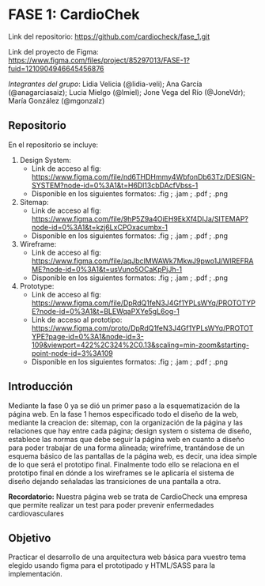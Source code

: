 # FASE 1: CardioChek

Link del repositorio: https://github.com/cardiocheck/fase_1.git

Link del proyecto de Figma: https://www.figma.com/files/project/85297013/FASE-1?fuid=1210904946645456876

_Integrantes del grupo_: Lidia Velicia (@lidia-veli); Ana García (@anagarciasaiz); Lucia Mielgo (@lmiel); Jone Vega del Río (@JoneVdr); María González (@mgonzalz)


## Repositorio

En el repositorio se incluye:
1. Design System:
    - Link de acceso al fig: https://www.figma.com/file/nd6THDHmmy4WbfonDb63Tz/DESIGN-SYSTEM?node-id=0%3A1&t=H6Dl13cbDAcfVbss-1
    - Disponible en los siguientes formatos: .fig ; .jam ; .pdf ; .png
2. Sitemap:
    - Link de acceso al fig: https://www.figma.com/file/9hP5Z9a4OiEH9EkXf4DIJa/SITEMAP?node-id=0%3A1&t=kzj6LxCPOxacumbx-1
    - Disponible en los siguientes formatos: .fig ; .jam ; .pdf ; .png
3. Wireframe:
    - Link de acceso al fig: https://www.figma.com/file/aqJbclMWAWk7MkwJ9pwo1J/WIREFRAME?node-id=0%3A1&t=usVuno5OCaKpPjJh-1
    - Disponible en los siguientes formatos: .fig ; .jam ; .pdf ; .png
4. Prototype:
    - Link de acceso al fig: https://www.figma.com/file/DpRdQ1feN3J4Gf1YPLsWYq/PROTOTYPE?node-id=0%3A1&t=BLEWqaPXYe5gL6og-1
    - Link de acceso al prototipo: https://www.figma.com/proto/DpRdQ1feN3J4Gf1YPLsWYq/PROTOTYPE?page-id=0%3A1&node-id=3-109&viewport=422%2C324%2C0.13&scaling=min-zoom&starting-point-node-id=3%3A109
    - Disponible en los siguientes formatos: .fig ; .jam ; .pdf ; .png


## Introducción

Mediante la fase 0 ya se dió un primer paso a la esquematización de la página web. En la fase 1 hemos especificado todo el diseño de la web, mediante la creacion de: sitemap, con la organización de la página y las relaciones que hay entre cada página; design system o sistema de diseño, establece las normas que debe seguir la página web en cuanto a diseño para poder trabajar de una forma alineada; wirefrime, trantándose de un esquema básico de las pantallas de la página web, es decir, una idea simple de lo que será el prototipo final. Finalmente todo ello se relaciona en el prototipo final en dónde a los wireframes se le aplicaría el sistema de diseño dejando señaladas las transiciones de una pantalla a otra.

**Recordatorio:** Nuestra página web se trata de CardioCheck una empresa que permite realizar un test para poder prevenir enfermedades cardiovasculares


## Objetivo

Practicar el desarrollo de una arquitectura web básica para vuestro tema elegido usando figma
para el prototipado y HTML/SASS para la implementación.

